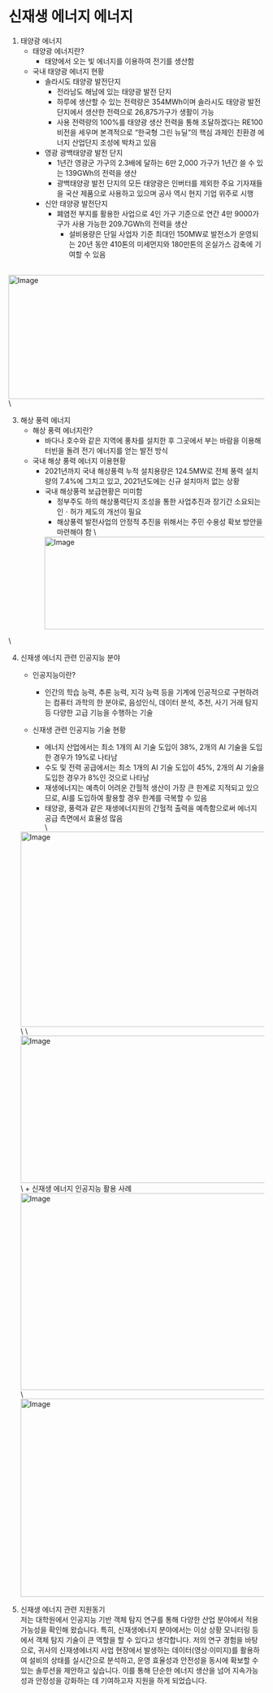 # 신재생 에너지 에너지 

1. 태양광 에너지
    + 태양광 에너지란?
        + 태양에서 오는 빛 에너지를 이용하여 전기를 생산함
    + 국내 태양광 에너지 현황
        + 솔라시도 태양광 발전단지 
            + 전라남도 해남에 있는 태양광 발전 단지
            + 하루에 생산할 수 있는 전력량은 354MWh이며 솔라시도 태양광 발전 단지에서 생산한 전력으로 26,875가구가 생활이 가능
            + 사용 전력량의 100%를 태양광 생산 전력을 통해 조달하겠다는 RE100 비전을 세우며 본격적으로 “한국형 그린 뉴딜”의 핵심 과제인 친환경
            에너지 산업단지 조성에 박차고 있음 
        + 영광 광백태양광 발전 단지
            + 1년간 영광군 가구의 2.3배에 달하는 6만 2,000 가구가 1년간 쓸 수 있는 139GWh의 전력을 생산
            + 광백태양광 발전 단지의 모든 태양광은 인버터를 제외한 주요 기자재들을 국산 제품으로 사용하고 있으며 공사 역시 현지 기업 위주로 시행
        + 신안 태양광 발전단지
            + 폐염전 부지를 활용한 사업으로 4인 가구 기준으로 연간 4만 9000가구가 사용 가능한 209.7GWh의 전력을 생산
                + 설비용량은 단일 사업자 기준 최대인 150MW로 발전소가 운영되는 20년 동안 410톤의 미세먼지와 180만톤의 온실가스 감축에 기여할 수 있음

 \
            <img width="1696" height="244" alt="Image" src="https://github.com/user-attachments/assets/9b607712-8dce-4f9a-b35f-bdbe23c0f4b4" >
  \      

3. 해상 풍력 에너지 
    + 해상 풍력 에너지란? 
        + 바다나 호수와 같은 지역에 풍차를 설치한 후 그곳에서 부는 바람을 이용해 터빈을 돌려 전기 에너지를 얻는 발전 방식
    + 국내 해상 풍력 에너지 이용현황 
        + 2021년까지 국내 해상풍력 누적 설치용량은 124.5MW로 전체 풍력 설치량의 7.4%에 그치고 있고, 2021년도에는 신규 설치마저 없는 상황
        + 국내 해상풍력 보급현황은 미미함 
            + 정부주도 하의 해상풍력단지 조성을 통한 사업추진과 장기간 소요되는 인ㆍ허가 제도의 개선이 필요 
            + 해상풍력 발전사업의 안정적 추진을 위해서는 주민 수용성 확보 방안을 마련해야 함 
 \           
            <img width="483" height="182" alt="Image" src="https://github.com/user-attachments/assets/d4c53824-4cb2-4cf6-9c50-357b449ed206" />
 \

4. 신재생 에너지 관련 인공지능 분야 
    + 인공지능이란? 
        + 인간의 학습 능력, 추론 능력, 지각 능력 등을 기계에 인공적으로 구현하려는 컴퓨터 과학의 한 분야로, 음성인식, 데이터 분석, 추천, 사기 거래 탐지 등 다양한 고급 기능을 수행하는 기술

    + 신재생 관련 인공지능 기술 현황
        + 에너지 산업에서는 최소 1개의 AI 기술 도입이 38%, 2개의 AI 기술을 도입한 경우가 19%로 나타남
        + 수도 및 전력 공급에서는 최소 1개의 AI 기술 도입이 45%, 2개의 AI 기술을 도입한 경우가 8%인 것으로 나타남
        + 재생에너지는 예측이 어려운 간헐적 생산이 가장 큰 한계로 지적되고 있으므로, AI를 도입하여 활용할 경우 한계를 극복할 수 있음
        + 태양광, 풍력과 같은 재생에너지원의 간헐적 출력을 예측함으로써 에너지 공급 측면에서 효율성 많음 
    \
    \
    <img width="862" height="384" alt="Image" src="https://github.com/user-attachments/assets/726970b9-7492-4ee3-94c1-1026bdc7b90f" />
    \
    \
    <img width="863" height="290" alt="Image" src="https://github.com/user-attachments/assets/dea4c31f-f8f7-4907-a7f5-117ddd4ae149" />
    \
    + 신재생 에너지 인공지능 활용 사례
    <img width="600" height="387" alt="Image" src="https://github.com/user-attachments/assets/d8cdc18e-b621-42dd-860e-cda9bc4361cd" />
    \
    <img width="694" height="390" alt="Image" src="https://github.com/user-attachments/assets/45934cde-99c4-492b-a9b3-abf6ecdd0f24" />

5. 신재생 에너지 관련 지원동기 
\
저는 대학원에서 인공지능 기반 객체 탐지 연구를 통해 다양한 산업 분야에서 적용 가능성을 확인해 왔습니다. 특히, 신재생에너지 분야에서는 이상 상황 모니터링 등에서 객체 탐지 기술이 큰 역할을 할 수 있다고 생각합니다. 저의 연구 경험을 바탕으로, 귀사의 신재생에너지 사업 현장에서 발생하는 데이터(영상·이미지)를 활용하여 설비의 상태를 실시간으로 분석하고, 운영 효율성과 안전성을 동시에 확보할 수 있는 솔루션을 제안하고 싶습니다. 이를 통해 단순한 에너지 생산을 넘어 지속가능성과 안정성을 강화하는 데 기여하고자 지원을 하게 되었습니다. 